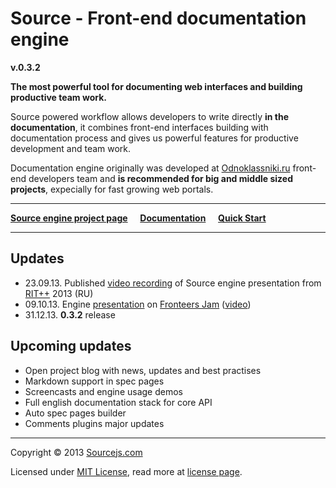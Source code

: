 # Source - Front-end documentation engine

**v.0.3.2**

**The most powerful tool for documenting web interfaces and building productive team work.**

Source powered workflow allows developers to write directly **in the documentation**, it combines front-end interfaces building with documentation process and gives us powerful features for productive development and team work.

Documentation engine originally was developed at [Odnoklassniki.ru](http://corp.mail.ru/en/communications/odnoklassniki) front-end developers team and **is recommended for big and middle sized projects**, expecially for fast growing web portals.

___


[**Source engine project page**](http://sourcejs.com) &nbsp;&nbsp;&nbsp; [**Documentation**](http://sourcejs.com/docs) &nbsp;&nbsp;&nbsp; [**Quick Start**](http://sourcejs.com/docs/base/index.html#1!)

___

## Updates
* 23.09.13. Published [video recording](http://www.youtube.com/watch?v=3HNW5Bru0Ws) of Source engine presentation from [RIT++](http://ritconf.ru/) 2013 (RU)
* 09.10.13. Engine [presentation](http://rhr.me/pres/source-min/) on [Fronteers Jam](http://fronteers.nl/congres/2013/jam-session) ([video](https://vimeo.com/77989211))
* 31.12.13. **0.3.2** release

## Upcoming updates

* Open project blog with news, updates and best practises
* Markdown support in spec pages
* Screencasts and engine usage demos
* Full english documentation stack for core API
* Auto spec pages builder
* Comments plugins major updates

___

Copyright © 2013 [Sourcejs.com](http://sourcejs.com)

Licensed under [MIT License](http://en.wikipedia.org/wiki/MIT_License), read more at [license page](http://github.com/sourcejs/source/wiki/MIT-License).
